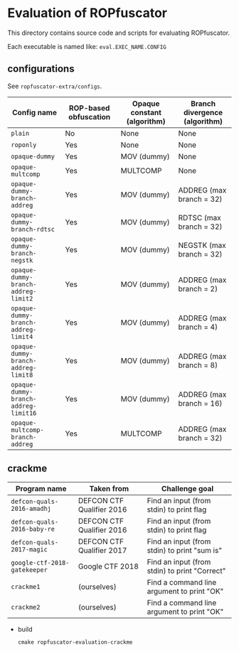 
# Evaluation of ROPfuscator

This directory contains source code and scripts for evaluating ROPfuscator.

Each executable is named like: `eval.EXEC_NAME.CONFIG`

## configurations

See `ropfuscator-extra/configs`.

|Config name                         |ROP-based obfuscation|Opaque constant (algorithm)|Branch divergence (algorithm)|
|------------------------------------|---------------------|---------------------------|-----------------------------|
|`plain`                             |No                   |None                       |None                         |
|`roponly`                           |Yes                  |None                       |None                         |
|`opaque-dummy`                      |Yes                  |MOV (dummy)                |None                         |
|`opaque-multcomp`                   |Yes                  |MULTCOMP                   |None                         |
|`opaque-dummy-branch-addreg`        |Yes                  |MOV (dummy)                |ADDREG (max branch = 32)     |
|`opaque-dummy-branch-rdtsc`         |Yes                  |MOV (dummy)                |RDTSC  (max branch = 32)     |
|`opaque-dummy-branch-negstk`        |Yes                  |MOV (dummy)                |NEGSTK (max branch = 32)     |
|`opaque-dummy-branch-addreg-limit2` |Yes                  |MOV (dummy)                |ADDREG (max branch =  2)     |
|`opaque-dummy-branch-addreg-limit4` |Yes                  |MOV (dummy)                |ADDREG (max branch =  4)     |
|`opaque-dummy-branch-addreg-limit8` |Yes                  |MOV (dummy)                |ADDREG (max branch =  8)     |
|`opaque-dummy-branch-addreg-limit16`|Yes                  |MOV (dummy)                |ADDREG (max branch = 16)     |
|`opaque-multcomp-branch-addreg`     |Yes                  |MULTCOMP                   |ADDREG (max branch = 32)     |


## crackme

|Program name                 |Taken from                |Challenge goal                                |
|-----------------------------|--------------------------|----------------------------------------------|
|`defcon-quals-2016-amadhj`   |DEFCON CTF Qualifier 2016 |Find an input (from stdin) to print flag      |
|`defcon-quals-2016-baby-re`  |DEFCON CTF Qualifier 2016 |Find an input (from stdin) to print flag      |
|`defcon-quals-2017-magic`    |DEFCON CTF Qualifier 2017 |Find an input (from stdin) to print "sum is"  |
|`google-ctf-2018-gatekeeper` |Google CTF 2018           |Find an input (from stdin) to print "Correct" |
|`crackme1`                   |(ourselves)               |Find a command line argument to print "OK"    |
|`crackme2`                   |(ourselves)               |Find a command line argument to print "OK"    |

- build
  ```
  cmake ropfuscator-evaluation-crackme
  ```

